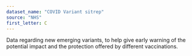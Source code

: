 ```yaml
---
dataset_name: "COVID Variant sitrep"
source: "NHS"
first_letter: C
---
```

Data regarding new emerging variants, to help give early warning of the potential impact and the protection offered by different vaccinations.